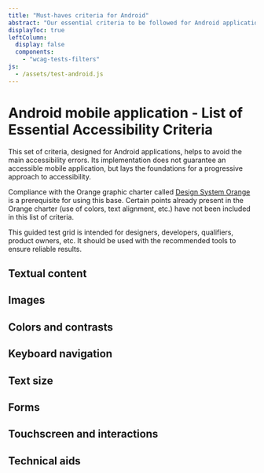 ```yaml
---
title: "Must-haves criteria for Android"
abstract: "Our essential criteria to be followed for Android applications"
displayToc: true
leftColumn:
  display: false
  components: 
    - "wcag-tests-filters"
js:
  - /assets/test-android.js
---
```


# Android mobile application - List of Essential Accessibility Criteria

This set of criteria, designed for Android applications, helps to avoid the main accessibility errors.
Its implementation does not guarantee an accessible mobile application, but lays the foundations for a progressive approach to accessibility.

Compliance with the Orange graphic charter called [Design System Orange](https://design.orange.com/) is a prerequisite for using this base.
Certain points already present in the Orange charter (use of colors, text alignment, etc.) have not been included in this list of criteria.

This guided test grid is intended for designers, developers, qualifiers, product owners, etc. It should be used with the recommended tools to ensure reliable results.


<section id="refTests" class="accordion" aria-multiselectable="true">
  <h2 id="test-textual-content">Textual content</h2>
  <h2 id="test-images">Images</h2>
  <h2 id="test-colors-and-contrasts">Colors and contrasts</h2>
  <h2 id="test-keyboard-navigation">Keyboard navigation</h2>
  <h2 id="test-texte-size">Text size</h2>
  <h2 id="test-forms">Forms</h2>
  <h2 id="test-touchsreen-and-interactions">Touchscreen and interactions</h2>  
  <h2 id="test-technical aids">Technical aids</h2>
</section>

